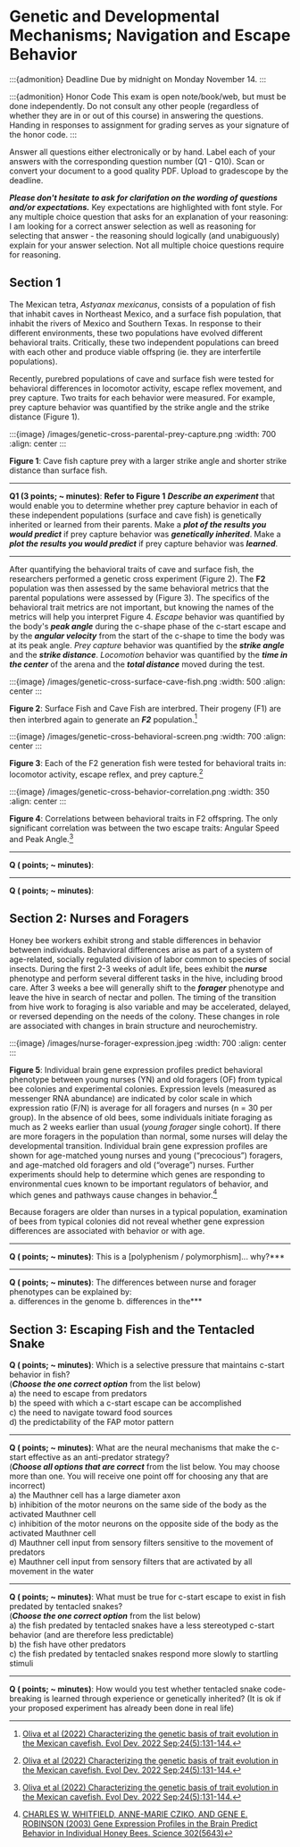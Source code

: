 # Genetic and Developmental Mechanisms; Navigation and Escape Behavior

:::{admonition} Deadline
Due by midnight on Monday November 14.
:::

:::{admonition} Honor Code
This exam is open note/book/web, but must be done independently. Do not consult any other people (regardless of whether they are in or out of this course) in answering the questions. Handing in responses to assignment for grading serves as your signature of the honor code.
:::

Answer all questions either electronically or by hand. Label each of your answers with the corresponding question number (Q1 - Q10). Scan or convert your document to a good quality PDF. Upload to gradescope by the deadline. 

***Please don't hesitate to ask for clarifation on the wording of questions and/or expectations.*** Key expectations are highlighted with font style. For any multiple choice question that asks for an explanation of your reasoning: I am looking for a correct answer selection as well as reasoning for selecting that answer - the reasoning should logically (and unabiguously) explain for your answer selection. Not all multiple choice questions require for reasoning.

## Section 1

[^oliva-2022]: [Oliva et al (2022) Characterizing the genetic basis of trait evolution in the Mexican cavefish. Evol Dev. 2022 Sep;24(5):131-144.](https://doi.org/10.1111/ede.12412)

The Mexican tetra, *Astyanax mexicanus*, consists of a population of fish that inhabit caves in Northeast Mexico, and a surface fish population, that inhabit the rivers of Mexico and Southern Texas. In response to their different environments, these two populations have evolved different behavioral traits. Critically, these two independent populations can breed with each other and produce viable offspring (ie. they are interfertile populations). 

Recently, purebred populations of cave and surface fish were tested for behavioral differences in locomotor activity, escape reflex movement, and prey capture. Two traits for each behavior were measured. For example, prey capture behavior was quantified by the strike angle and the strike distance (Figure 1). 

:::{image} /images/genetic-cross-parental-prey-capture.png
:width: 700
:align: center
:::

**Figure 1**: Cave fish capture prey with a larger strike angle and shorter strike distance than surface fish.

---

**Q1 (3 points; \~ minutes)**: **Refer to Figure 1** ***Describe an experiment*** that would enable you to determine whether prey capture behavior in each of these independent populations (surface and cave fish) is genetically inherited or learned from their parents. Make a ***plot of the results you would predict*** if prey capture behavior was ***genetically inherited***. Make a ***plot the results you would predict*** if prey capture behavior was ***learned***. 

---


After quantifying the behavioral traits of cave and surface fish, the researchers performed a genetic cross experiment (Figure 2). The **F2** population was then assessed by the same behavioral metrics that the parental populations were assessed by (Figure 3). The specifics of the behavioral trait metrics are not important, but knowing the names of the metrics will help you interpret Figure 4. *Escape* behavior was quantified by the body's ***peak angle*** during the c-shape phase of the c-start escape and by the ***angular velocity*** from the start of the c-shape to time the body was at its peak angle. *Prey capture* behavior was quantified by the ***strike angle*** and the ***strike distance***. *Locomotion* behavior was quantified by the ***time in the center*** of the arena and the ***total distance*** moved during the test. 

:::{image} /images/genetic-cross-surface-cave-fish.png
:width: 500
:align: center
:::

**Figure 2**: Surface Fish and Cave Fish are interbred. Their progeny (F1) are then interbred again to generate an ***F2*** population.[^oliva-2022]

:::{image} /images/genetic-cross-behavioral-screen.png
:width: 700
:align: center
:::

**Figure 3**: Each of the F2 generation fish were tested for behavioral traits in: locomotor activity, escape reflex, and prey capture.[^oliva-2022] 

:::{image} /images/genetic-cross-behavior-correlation.png
:width: 350
:align: center
:::

**Figure 4**: Correlations between behavioral traits in F2 offspring. The only significant correlation was between the two escape traits: Angular Speed and Peak Angle.[^oliva-2022]

---

**Q ( points; \~ minutes)**: 

---

**Q ( points; \~ minutes)**: 



## Section 2: Nurses and Foragers

Honey bee workers exhibit strong and stable differences in behavior between individuals. Behavioral differences arise as part of a system of age-related, socially regulated division of labor common to species of social insects. During the first 2-3 weeks of adult life, bees exhibit the ***nurse*** phenotype and perform several different tasks in the hive, including brood care. After 3 weeks a bee will generally shift to the ***forager*** phenotype and leave the hive in search of nectar and pollen. The timing of the transition from hive work to foraging is also variable and may be accelerated, delayed, or reversed depending on the needs of the colony. These changes in role are associated with changes in brain structure and neurochemistry. 

:::{image} /images/nurse-forager-expression.jpeg
:width: 700
:align: center
:::

**Figure 5**: Individual brain gene expression profiles predict behavioral phenotype between young nurses (YN) and old foragers (OF) from typical bee colonies and experimental colonies.  Expression levels (measured as messenger RNA abundance) are indicated by color scale in which expression ratio (F/N) is average for all foragers and nurses (n = 30 per group). In the absence of old bees, some individuals initiate foraging as much as 2 weeks earlier than usual (*young forager* single cohort). If there are more foragers in the population than normal, some nurses will delay the developmental transition. Individual brain gene expression profiles are shown for age-matched young nurses and young (“precocious”) foragers, and age-matched old foragers and old (“overage”) nurses. Further experiments should help to determine which genes are responding to environmental cues known to be important regulators of behavior, and which genes and pathways cause changes in behavior.[^WHITFIELD2003]

[^WHITFIELD2003]: [CHARLES W. WHITFIELD, ANNE-MARIE CZIKO, AND GENE E. ROBINSON (2003) Gene Expression Profiles in the Brain Predict Behavior in Individual Honey Bees. Science 302(5643)](https://doi.org/10.1126/science.1086807)

Because foragers are older than nurses in a typical population, examination of bees from typical colonies did not reveal whether gene expression differences are associated with behavior or with age. 


---

**Q ( points; \~ minutes)**: This is a [polyphenism / polymorphism]... why?***

---

**Q ( points; \~ minutes)**: The differences between nurse and forager phenotypes can be explained by:  
	a. differences in the genome
	b. differences in the***


## Section 3: Escaping Fish and the Tentacled Snake

**Q ( points; \~ minutes)**: Which is a selective pressure that maintains c-start behavior in fish?  
(***Choose the one correct option*** from the list below)  
a) the need to escape from predators  
b) the speed with which a c-start escape can be accomplished  
c) the need to navigate toward food sources  
d) the predictability of the FAP motor pattern  

---

**Q ( points; \~ minutes)**: What are the neural mechanisms that make the c-start effective as an anti-predator strategy?  
(***Choose all options that are correct*** from the list below. You may choose more than one. You will receive one point off for choosing any that are incorrect)    
a) the Mauthner cell has a large diameter axon   
b) inhibition of the motor neurons on the same side of the body as the activated Mauthner cell  
c) inhibition of the motor neurons on the opposite side of the body as the activated Mauthner cell  
d) Mauthner cell input from sensory filters sensitive to the movement of predators  
e) Mauthner cell input from sensory filters that are activated by all movement in the water  

---

**Q ( points; \~ minutes)**: What must be true for c-start escape to exist in fish predated by tentacled snakes?  
(***Choose the one correct option*** from the list below)  
a) the fish predated by tentacled snakes have a less stereotyped c-start behavior (and are therefore less predictable)  
b) the fish have other predators  
c) the fish predated by tentacled snakes respond more slowly to startling stimuli  

---

**Q ( points; \~ minutes)**: How would you test whether tentacled snake code-breaking is learned through experience or genetically inherited? (It is ok if your proposed experiment has already been done in real life)



